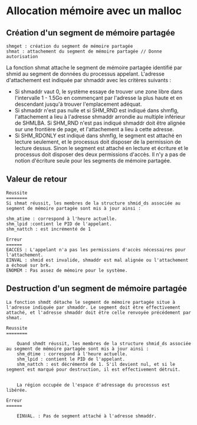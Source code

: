 Allocation mémoire avec un malloc
=================================

Création d'un segment de mémoire partagée
-----------------------------------------

	shmget : création du segment de mémoire partagée
	shmat : attachement du segment de mémoire partagée // Donne autorisation 

La fonction shmat attache le segment de mémoire partagée identifié par shmid au segment de données du processus appelant. L'adresse d'attachement est indiquée par shmaddr avec les critères suivants :

 - Si shmaddr vaut 0, le système essaye de trouver une zone libre dans l'intervalle 1 - 1.5Go en commençant par l'adresse la plus haute et en descendant jusqu'à trouver l'emplacement adéquat.
 - Si shmaddr n'est pas nulle et si SHM_RND est indiqué dans shmflg, l'attachement a lieu à l'adresse shmaddr arrondie au multiple inférieur de SHMLBA. Si SHM_RND n'est pas indiqué shmaddr doit être alignée sur une frontière de page, et l'attachement a lieu à cette adresse.
 - Si SHM_RDONLY est indiqué dans shmflg, le segment est attaché en lecture seulement, et le processus doit disposer de la permission de lecture dessus. Sinon le segment est attaché en lecture et écriture et le processus doit disposer des deux permissions d'accès. Il n'y a pas de notion d'écriture seule pour les segments de mémoire partagée.
	
	
Valeur de retour
----------------
	Reussite
	========
	Si shmat réussit, les membres de la structure shmid_ds associée au segment de mémoire partagée sont mis à jour ainsi :

	shm_atime : correspond à l'heure actuelle.
	shm_lpid :contient le PID de l'appelant.
	shm_nattch : est incrémenté de 1
	
	Erreur
	======
	EACCES : L'appelant n'a pas les permissions d'accès nécessaires pour l'attachement.
	EINVAL : shmid est invalide, shmaddr est mal alignée ou l'attachement a échoué sur brk.
	ENOMEM : Pas assez de mémoire pour le système.
	

Destruction d'un segment de mémoire partagée
--------------------------------------------

	La fonction shmdt détache le segment de mémoire partagée situe à l'adresse indiquée par shmaddr. Le segment doit être effectivement attaché, et l'adresse shmaddr doit être celle renvoyée précédement par shmat.
	
	Reussite
	========
	
		Quand shmdt réussit, les membres de la structure shmid_ds associée au segment de mémoire partagée sont mis à jour ainsi :
		shm_dtime : correspond à l'heure actuelle.
		shm_lpid : contient le PID de l'appelant.
		shm_nattch : est décrémenté de 1. S'il devient nul, et si le segment est marqué pour destruction, il est effectivement détruit.


		La région occupée de l'espace d'adressage du processus est libérée.
		
	Erreur
	======
	
		EINVAL. : Pas de segment attaché à l'adresse shmaddr.